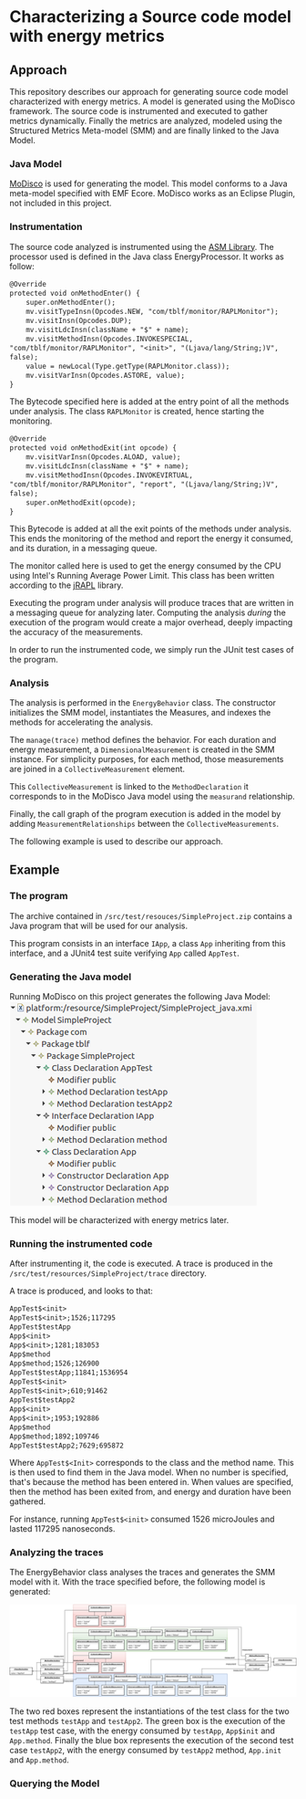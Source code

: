 
# Characterizing a Source code model with energy metrics

## Approach

This repository describes our approach for generating source code model characterized with energy metrics.
A model is generated using the MoDisco framework. The source code is instrumented and executed to gather metrics dynamically. 
Finally the metrics are analyzed, modeled using the Structured Metrics Meta-model (SMM) and are finally linked to the Java Model.

### Java Model

[MoDisco](https://www.eclipse.org/MoDisco/) is used for generating the model. This model conforms to a Java meta-model specified with EMF Ecore. MoDisco works as an Eclipse Plugin, not included in this project. 

### Instrumentation

The source code analyzed is instrumented using the [ASM Library](https://asm.ow2.io/). The processor used is defined in the Java class EnergyProcessor. 
It works as follow:

```
@Override  
protected void onMethodEnter() {  
	super.onMethodEnter();  
	mv.visitTypeInsn(Opcodes.NEW, "com/tblf/monitor/RAPLMonitor");  
	mv.visitInsn(Opcodes.DUP);  
	mv.visitLdcInsn(className + "$" + name);  
	mv.visitMethodInsn(Opcodes.INVOKESPECIAL, "com/tblf/monitor/RAPLMonitor", "<init>", "(Ljava/lang/String;)V", false);
	value = newLocal(Type.getType(RAPLMonitor.class));  
	mv.visitVarInsn(Opcodes.ASTORE, value);  
}
```
The Bytecode specified here is added at the entry point of all the methods under analysis. The class `RAPLMonitor` is created, hence starting the monitoring.

```
@Override  
protected void onMethodExit(int opcode) {  
	mv.visitVarInsn(Opcodes.ALOAD, value);  
	mv.visitLdcInsn(className + "$" + name);  
	mv.visitMethodInsn(Opcodes.INVOKEVIRTUAL, "com/tblf/monitor/RAPLMonitor", "report", "(Ljava/lang/String;)V", false);  
	super.onMethodExit(opcode);  
}
```

This Bytecode is added at all the exit points of the methods under analysis. This ends the monitoring of the method and report the energy it consumed, and its duration, in a messaging queue. 

The monitor called here is used to get the energy consumed by the CPU using Intel's Running Average Power Limit. This class has been written according to the [jRAPL](http://kliu20.github.io/jRAPL/) library. 

Executing the program under analysis will produce traces that are written in a messaging queue for analyzing later. Computing the analysis *during* the execution of the program would create a major overhead, deeply impacting the accuracy of the measurements. 

In order to run the instrumented code, we simply run the JUnit test cases of the program.

### Analysis 

The analysis is performed in the `EnergyBehavior` class. The constructor initializes the SMM model, instantiates the Measures, and indexes the methods for accelerating the analysis.

The `manage(trace)` method defines the behavior.  For each duration and energy measurement, a `DimensionalMeasurement` is created in the SMM instance. For simplicity purposes, for each method, those measurements are joined in a `CollectiveMeasurement` element. 

This `CollectiveMeasurement` is linked to the `MethodDeclaration` it corresponds to in the MoDisco Java model using the  `measurand` relationship. 

Finally,  the call graph of the program execution is added in the model by adding `MeasurementRelationships` between the `CollectiveMeasurements`.

The following example is used to describe our approach.

## Example

### The program

The archive contained in `/src/test/resouces/SimpleProject.zip` contains a Java program that will be used for our analysis. 

This program consists in an interface `IApp`, a class `App` inheriting from this interface, and a JUnit4 test suite verifying `App` called `AppTest`.

### Generating the Java model

Running MoDisco on this project generates the following Java Model: 
![](pics/java_model.png?raw=true "Java Model")

This model will be characterized with energy metrics later.

### Running the instrumented code

After instrumenting it, the code is executed. A trace is produced in the `/src/test/resources/SimpleProject/trace`  directory. 

A trace is produced, and looks to that: 
```
AppTest$<init>  
AppTest$<init>;1526;117295  
AppTest$testApp  
App$<init>  
App$<init>;1281;183053  
App$method  
App$method;1526;126900  
AppTest$testApp;11841;1536954  
AppTest$<init>  
AppTest$<init>;610;91462  
AppTest$testApp2  
App$<init>  
App$<init>;1953;192886  
App$method  
App$method;1892;109746  
AppTest$testApp2;7629;695872
```
Where `AppTest$<Init>` corresponds to the class and the method name. This is then used to find them in the Java model. When no number is specified, that's because the method has been entered in. When values are specified, then the method has been exited from, and energy and duration have been gathered.

For instance, running `AppTest$<init>` consumed 1526 microJoules and lasted 117295 nanoseconds.

### Analyzing the traces

The EnergyBehavior class analyses the traces and generates the SMM model with it. With the trace specified before, the following model is generated: 

![](pics/smmmodel.png?raw=true "SMM Model")

The two red boxes represent the instantiations of the test class for the two test methods `testApp` and `testApp2`. The green box is the execution of the `testApp` test case, with the energy consumed by `testApp`, `App$init` and `App.method`. 
Finally the blue box represents the execution of the second test case `testApp2`, with the energy consumed by `testApp2` method, `App.init` and `App.method`.

### Querying the Model 
